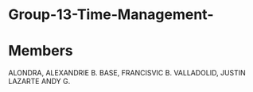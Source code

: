 # Group-13-Time-Management-
# Members
ALONDRA, ALEXANDRIE B.
BASE, FRANCISVIC B.
VALLADOLID, JUSTIN
LAZARTE ANDY G.
